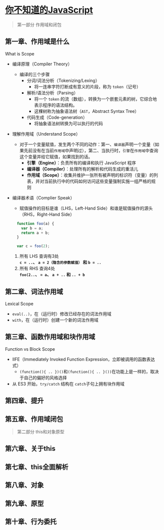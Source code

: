 [你不知道的JavaScript](https://github.com/getify/You-Dont-Know-JS/tree/1ed-zh-CN)
===

> 第一部分 作用域和闭包

第一章、作用域是什么
---

What is Scope

- 编译原理（Compiler Theory）
  - 编译的三个步骤
    - 分词/词法分析（Tokenizing/Lexing）
      - 将一连串字符打断成有意义的片段，称为 `token`（记号）
    - 解析/语法分析（Parsing）
      - 将一个 `token` 的流（数组），转换为一个嵌套元素的树，它综合地表示程序的语法结构。
      - 这棵树称为抽象语法树（`AST`，Abstract Syntax Tree）
    - 代码生成（Code-generation）
      - 将抽象语法树转换为可以执行的代码

- 理解作用域（Understand Scope）
  - 对于一个变量赋值，发生两个不同的动作：第一、`编译器`声明一个变量（如果先前没有在当前`作用域`中声明过），第二、当执行时，`引擎`在`作用域`中查询这个变量并给它赋值，如果找到的话。
    - **引擎（Engine）**：负责所有的编译和执行 JavaScript 程序
    - **编译器（Compiler）**：处理所有的解析和代码生成的重活儿
    - **作用域（Scope）**：收集并维护一张所有被声明的标识符（变量）的列表，并对当前执行中的代码如何访问这些变量强制实施一组严格的规则

- 编译器术语（Complier Speak）
  - 赋值操作的目标是谁（LHS，Left-Hand Side）和谁是赋值操作的源头（RHS，Right-Hand Side）

  ```javascript
    function foo(a) {
      var b = a;
      return a + b;
    }

    var c = foo(2);
  ```

  1. 所有 LHS 查询有3处  
    **`c = ..`、 `a = 2（隐含的参数赋值）` 和 `b = ..`**
  2. 所有 RHS 查询4处  
    **`foo(2..`、 `= a`、 `a + ..` 和 `.. + b`**

第二章、词法作用域
---

Lexical Scope

- `eval(..)`，在（运行时）修改已经存在的词法作用域
- `with`，在（运行时）创建一个新的词法作用域

第三章、函数作用域和块作用域
---

Function vs Block Scope

- IIFE（Immediately Invoked Function Expression，立即被调用的函数表达式）
  - `(function(){ .. })()`和`(function(){ .. }())`在功能上是一样的，取决于自己的偏好的风格选择
- 从 ES3 开始，`try/catch` 结构在 `catch`子句上拥有块作用域

第四章、提升
---

第五章、作用域闭包
---

> 第二部分 this和对象原型

第六章、关于this
---

第七章、this全面解析
---

第八章、对象
---

第九章、原型
---

第十章、行为委托
---